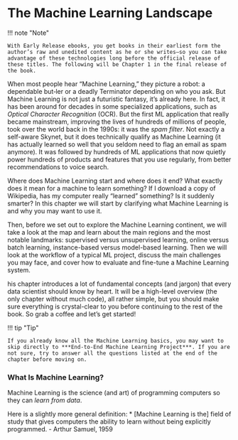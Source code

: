 # **The Machine Learning Landscape**

!!! note "Note"

    With Early Release ebooks, you get books in their earliest form the author’s raw and unedited content as he or she writes—so you can take advantage of these technologies long before the official release of these titles. The following will be Chapter 1 in the final release of the book.

When most people hear “Machine Learning,” they picture a robot: a dependable but‐ler or a deadly Terminator depending on who you ask. But Machine Learning is not just a futuristic fantasy, it’s already here. In fact, it has been around for decades in some specialized applications, such as <em>Optical Character Recognition</em> (OCR). But the first ML application that really became mainstream, improving the lives of hundreds of millions of people, took over the world back in the 1990s: it was the <em>spam filter</em>. Not exactly a self-aware Skynet, but it does technically qualify as Machine Learning (it has actually learned so well that you seldom need to flag an email as spam anymore). It was followed by hundreds of ML applications that now quietly power hundreds of products and features that you use regularly, from better recommendations to voice search.

Where does Machine Learning start and where does it end? What exactly does it mean for a machine to learn something? If I download a copy of Wikipedia, has my computer really “learned” something? Is it suddenly smarter? In this chapter we will start by clarifying what Machine Learning is and why you may want to use it.

Then, before we set out to explore the Machine Learning continent, we will take a look at the map and learn about the main regions and the most notable landmarks: supervised versus unsupervised learning, online versus batch learning, instance-based versus model-based learning. Then we will look at the workflow of a typical ML project, discuss the main challenges you may face, and cover how to evaluate and
fine-tune a Machine Learning system.

his chapter introduces a lot of fundamental concepts (and jargon) that every data scientist should know by heart. It will be a high-level overview (the only chapter without much code), all rather simple, but you should make sure everything is crystal-clear to you before continuing to the rest of the book. So grab a coffee and let’s get started!

!!! tip "Tip"

    If you already know all the Machine Learning basics, you may want to skip directly to ***End-to-End Machine Learning Project***. If you are not sure, try to answer all the questions listed at the end of the chapter before moving on.

### **What Is Machine Learning?**

Machine Learning is the science (and art) of programming computers so they can <em>learn from data</em>.

Here is a slightly more general definition:
    * [Machine Learning is the] field of study that gives computers the ability to learn without being explicitly programmed.
        - Arthur Samuel, 1959